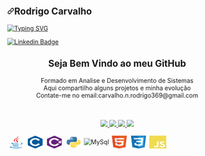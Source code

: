 <article class="markdown-body entry-content container-lg f5" itemprop="text"><h1 dir="auto"><a id="user-RodrigoNogC" class="anchor" aria-hidden="true" tabindex="-1" href="#RodrigoNogC"><svg class="octicon octicon-link" viewBox="0 0 16 16" version="1.1" width="16" height="16" aria-hidden="true"><path d="m7.775 3.275 1.25-1.25a3.5 3.5 0 1 1 4.95 4.95l-2.5 2.5a3.5 3.5 0 0 1-4.95 0 .751.751 0 0 1 .018-1.042.751.751 0 0 1 1.042-.018 1.998 1.998 0 0 0 2.83 0l2.5-2.5a2.002 2.002 0 0 0-2.83-2.83l-1.25 1.25a.751.751 0 0 1-1.042-.018.751.751 0 0 1-.018-1.042Zm-4.69 9.64a1.998 1.998 0 0 0 2.83 0l1.25-1.25a.751.751 0 0 1 1.042.018.751.751 0 0 1 .018 1.042l-1.25 1.25a3.5 3.5 0 1 1-4.95-4.95l2.5-2.5a3.5 3.5 0 0 1 4.95 0 .751.751 0 0 1-.018 1.042.751.751 0 0 1-1.042.018 1.998 1.998 0 0 0-2.83 0l-2.5 2.5a1.998 1.998 0 0 0 0 2.83Z"></path></svg></a>Rodrigo Carvalho</h1>
<p dir="auto"><a href="https://git.io/typing-svg"><img src="https://readme-typing-svg.demolab.com?font=Fira+Code&pause=996&center=falso&vCenter=falso&repeat=true&random=falso&width=435&lines=Developer" alt="Typing SVG" /></a></p>
<p dir="auto"><a href="https://www.linkedin.com/in/rodrigo-n-carvalho/" rel="nofollow"><img src="https://camo.githubusercontent.com/18171609de2b61e2e2bd723459005170ed111bd2382e49666373da86d50e21b2/68747470733a2f2f696d672e736869656c64732e696f2f62616467652f4c696e6b6564496e2d3565353438653f7374796c653d666f722d7468652d6261646765266c6f676f3d6c696e6b6564696e266c6f676f436f6c6f723d7768697465266c696e6b3d68747470733a2f2f7777772e6c696e6b6564696e2e636f6d2f696e2f63616d696c617a75636368692f" alt="Linkedin Badge" data-canonical-src="https://img.shields.io/badge/LinkedIn-5e548e?style=for-the-badge&amp;logo=linkedin&amp;logoColor=white&amp;link=https://www.linkedin.com/in/rodrigo-n-caravlho" style="max-width: 100%;"></a></p>
<h1 align="center">Seja Bem Vindo ao meu GitHub</h1>
<p align="center"> Formado em Analise e Desenvolvimento de Sistemas<br>Aqui compartilho alguns projetos e minha evolução<br> Contate-me no email:carvalho.n.rodrigo369@gmail.com </p>
<br>
<div align="center"><br>
  <a href="https://github.com/RodrigoNogC">
    <img height="210em" src="https://github-readme-stats.vercel.app/api/top-langs/?username=RodrigoNogC&langs_count=7&theme=dark"/>
    <img height="210em" src="https://github-readme-stats.vercel.app/api?username=RodrigoNogC&theme=dark&show_icons=true&hide_border=False&line_height=20"/>
    <img height="210em" src="https://github-readme-streak-stats.herokuapp.com/?user=RodrigoNogC&theme=dark&ring=e73737&currStreakNum=ffffff&hide_border=False"/>
    <img height="210em" src="http://github-profile-summary-cards.vercel.app/api/cards/profile-details?username=RodrigoNogC&include=privatelangs_count=7&layout=compact&theme=dark"/>
</div><br>
<div style="display: inline-block" align="center">
  <img align="center" alt="Java" height="30" width="40" src="https://raw.githubusercontent.com/devicons/devicon/master/icons/java/java-original.svg">
  <img align="center" alt="CSharp" height="30" width="40" src="https://raw.githubusercontent.com/devicons/devicon/master/icons/c/c-plain.svg">
  <img align="center" alt="CSharp" height="30" width="40" src="https://raw.githubusercontent.com/devicons/devicon/master/icons/csharp/csharp-plain.svg">
  <img align="center" alt="Python" height="30" width="40" src="https://raw.githubusercontent.com/devicons/devicon/master/icons/python/python-original.svg">
  <img align="center" alt="MySql" height="30" width="40" src="https://cdn.jsdelivr.net/gh/devicons/devicon/icons/mysql/mysql-original-wordmark.svg">
  <img align="center" alt="HTML" height="30" width="40" src="https://raw.githubusercontent.com/devicons/devicon/master/icons/html5/html5-original.svg">
  <img align="center" alt="CSS" height="30" width="40" src="https://raw.githubusercontent.com/devicons/devicon/master/icons/css3/css3-original.svg">
  <img align="center" alt="Javascript" height="30" width="40" src="https://raw.githubusercontent.com/devicons/devicon/master/icons/javascript/javascript-plain.svg">
</div>

